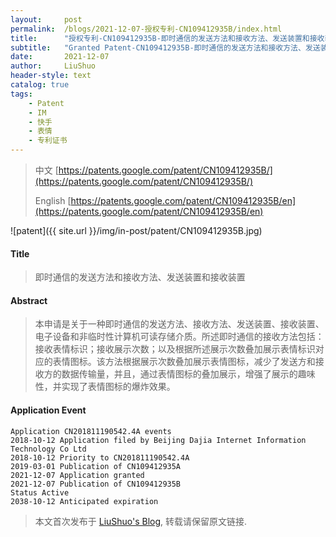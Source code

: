```yaml
---
layout:     post
permalink:  /blogs/2021-12-07-授权专利-CN109412935B/index.html
title:      "授权专利-CN109412935B-即时通信的发送方法和接收方法、发送装置和接收装置"
subtitle:   "Granted Patent-CN109412935B-即时通信的发送方法和接收方法、发送装置和接收装置"
date:       2021-12-07
author:     LiuShuo
header-style: text
catalog: true
tags:
    - Patent
    - IM
    - 快手
    - 表情
    - 专利证书
---
```

> 中文 [https://patents.google.com/patent/CN109412935B/](https://patents.google.com/patent/CN109412935B/)
>
> English [https://patents.google.com/patent/CN109412935B/en](https://patents.google.com/patent/CN109412935B/en)

![patent]({{ site.url }}/img/in-post/patent/CN109412935B.jpg)
#### Title
> 即时通信的发送方法和接收方法、发送装置和接收装置







#### Abstract
> 本申请是关于一种即时通信的发送方法、接收方法、发送装置、接收装置、电子设备和非临时性计算机可读存储介质。所述即时通信的接收方法包括：接收表情标识；接收展示次数；以及根据所述展示次数叠加展示表情标识对应的表情图标。该方法根据展示次数叠加展示表情图标，减少了发送方和接收方的数据传输量，并且，通过表情图标的叠加展示，增强了展示的趣味性，并实现了表情图标的爆炸效果。







#### Application Event
```
Application CN201811190542.4A events 
2018-10-12 Application filed by Beijing Dajia Internet Information Technology Co Ltd
2018-10-12 Priority to CN201811190542.4A
2019-03-01 Publication of CN109412935A
2021-12-07 Application granted
2021-12-07 Publication of CN109412935B
Status Active
2038-10-12 Anticipated expiration
```
> 本文首次发布于 [LiuShuo's Blog](https://liushuo.me), 
转载请保留原文链接.
